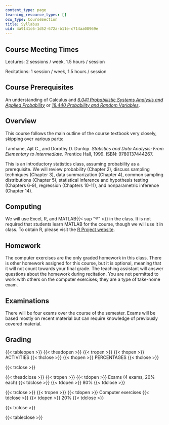 ```yaml
---
content_type: page
learning_resource_types: []
ocw_type: CourseSection
title: Syllabus
uid: 4a9141c6-1d52-672a-b11e-c714aa08969e
---
```


Course Meeting Times
--------------------

Lectures: 2 sessions / week, 1.5 hours / session

Recitations: 1 session / week, 1.5 hours / session

Course Prerequisites
--------------------

An understanding of Calculus and [_6.041 Probabilistic Systems Analysis and Applied Probability_](/courses/6-041-probabilistic-systems-analysis-and-applied-probability-fall-2010) or [_18.440 Probability and Random Variables_](/courses/18-440-probability-and-random-variables-spring-2014).

Overview
--------

This course follows the main outline of the course textbook very closely, skipping over various parts:

Tamhane, Ajit C., and Dorothy D. Dunlop. _Statistics and Data Analysis: From Elementary to Intermediate_. Prentice Hall, 1999. ISBN: 9780137444267.

This is an introductory statistics class, assuming probability as a prerequisite. We will review probability (Chapter 2), discuss sampling techniques (Chapter 3), data summarization (Chapter 4), common sampling distributions (Chapter 5), statistical inference and hypothesis testing (Chapters 6-9), regression (Chapters 10-11), and nonparametric inference (Chapter 14).

Computing
---------

We will use Excel, R, and MATLAB{{< sup "®" >}} in the class. It is not required that students learn MATLAB for the course, though we will use it in class. To obtain R, please visit the [R Project website](http://www.r-project.org/).

Homework
--------

The computer exercises are the only graded homework in this class. There is other homework assigned for this course, but it is optional, meaning that it will not count towards your final grade. The teaching assistant will answer questions about the homework during recitation. You are not permitted to work with others on the computer exercises; they are a type of take-home exam.

Examinations
------------

There will be four exams over the course of the semester. Exams will be based mostly on recent material but can require knowledge of previously covered material.

Grading
-------

{{< tableopen >}}
{{< theadopen >}}
{{< tropen >}}
{{< thopen >}}
ACTIVITIES
{{< thclose >}}
{{< thopen >}}
PERCENTAGES
{{< thclose >}}

{{< trclose >}}

{{< theadclose >}}
{{< tropen >}}
{{< tdopen >}}
Exams (4 exams, 20% each)
{{< tdclose >}}
{{< tdopen >}}
80%
{{< tdclose >}}

{{< trclose >}}
{{< tropen >}}
{{< tdopen >}}
Computer exercises
{{< tdclose >}}
{{< tdopen >}}
20%
{{< tdclose >}}

{{< trclose >}}

{{< tableclose >}}